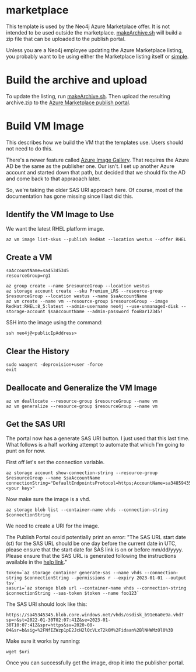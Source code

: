 # marketplace
This template is used by the Neo4j Azure Marketplace offer.  It is not intended to be used outside the marketplace. [makeArchive.sh](makeArchive.sh) will build a zip file that can be uploaded to the publish portal. 

Unless you are a Neo4j employee updating the Azure Marketplace listing, you probably want to be using either the Marketplace listing itself or [simple](../simple).

# Build the archive and upload
To update the listing, run [makeArchive.sh](markArchive.sh).  Then upload the resulting archive.zip to the [Azure Marketplace publish portal](https://partner.microsoft.com/en-us/dashboard/commercial-marketplace/overview).

# Build VM Image
This describes how we build the VM that the templates use.  Users should not need to do this.

There's a newer feature called [Azure Image Gallery](https://docs.microsoft.com/en-us/azure/marketplace/azure-vm-use-approved-base#capture-image).  That requires the Azure AD be the same as the publisher one.  Our isn't.  I set up another Azure account and started down that path, but decided that we should fix the AD and come back to that appraoach later.

So, we're taking the older SAS URI approach here.  Of course, most of the documentation has gone missing since I last did this.

## Identify the VM Image to Use
We want the latest RHEL platform image.

    az vm image list-skus --publish RedHat --location westus --offer RHEL

## Create a VM

    saAccountName=sa45345345
    resourceGroup=rg1

    az group create --name $resourceGroup --location westus
    az storage account create --sku Premium_LRS --resource-group $resourceGroup --location westus --name $saAccountName
    az vm create --name vm --resource-group $resourceGroup --image RedHat:RHEL:8_5:latest --admin-username neo4j --use-unmanaged-disk --storage-account $saAccountName --admin-password fooBar12345!

SSH into the image using the command:

    ssh neo4j@<publicIpAddress>

## Clear the History

    sudo waagent -deprovision+user -force
    exit

## Deallocate and Generalize the VM Image

    az vm deallocate --resource-group $resourceGroup --name vm
    az vm generalize --resource-group $resourceGroup --name vm

## Get the SAS URI
The portal now has a generate SAS URI button.  I just used that this last time.  What follows is a half working attempt to automate that which I'm going to punt on for now.

First off let's set the connection variable.

    az storage account show-connection-string --resource-group $resourceGroup --name $saAccountName
    connectionString="DefaultEndpointsProtocol=https;AccountName=sa34859435734;AccountKey=<your key>"

Now make sure the image is a vhd.

    az storage blob list --container-name vhds --connection-string $connectionString

We need to create a URI for the image.  

The Publish Portal could potentially print an error: "The SAS URL start date (st) for the SAS URL should be one day before the current date in UTC, please ensure that the start date for SAS link is on or before mm/dd/yyyy. Please ensure that the SAS URL is generated following the instructions available in the [help link](https://docs.microsoft.com/en-us/azure/marketplace-publishing/marketplace-publishing-vm-image-creation)."

    token=`az storage container generate-sas --name vhds --connection-string $connectionString --permissions r --expiry 2023-01-01 --output tsv`
    sasuri=`az storage blob url --container-name vhds --connection-string $connectionString --sas-token $token --name foo123`

The SAS URI should look like this:

    https://sa45345345.blob.core.windows.net/vhds/osdisk_b91e6a0e9a.vhd?sp=r&st=2022-01-30T02:07:41Z&se=2023-01-30T10:07:41Z&spr=https&sv=2020-08-04&sr=b&sig=%2FNfIZWzp1pE2JcH2lQcVLx72k0M%2Fidaan%2BlNHWMzOl0%3D

Make sure it works by running:

    wget $uri

Once you can successfully get the image, drop it into the publisher portal.
